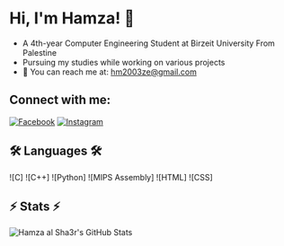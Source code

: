 # Hi, I'm Hamza! 👋

- A 4th-year Computer Engineering Student at Birzeit University From Palestine
- Pursuing my studies while working on various projects
- 📧 You can reach me at: [hm2003ze@gmail.com](mailto:hm2003ze@gmail.com)

## Connect with me:
[![Facebook](https://img.shields.io/badge/Facebook-%231877F2.svg?style=for-the-badge&logo=facebook&logoColor=white)](https://www.facebook.com/profile.php?id=100063692535335&mibextid=ZbWKwL)
[![Instagram](https://img.shields.io/badge/Instagram-%23E4405F.svg?style=for-the-badge&logo=instagram&logoColor=white)](https://www.instagram.com/hamza_al.shaer/profilecard/?igsh=bHdkcjNydmxsNzJ4)

## 🛠️ Languages 🛠️
![C]
![C++]
![Python]
![MIPS Assembly]
![HTML]
![CSS]

## ⚡ Stats ⚡
![Hamza al Sha3r's GitHub Stats](https://github-readme-stats.vercel.app/api?username=HamzaAlSha3r&show_icons=true&theme=radical)


